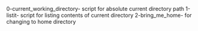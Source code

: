 0-current_working_directory- script for absolute current directory path
1-listit- script for listing contents of current directory
2-bring_me_home- for changing to home directory
